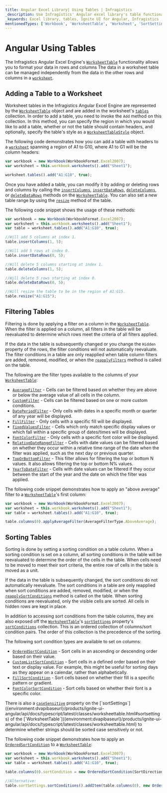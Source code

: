 ```yaml
---
title: Angular Excel Library| Using Tables | Infragistics
_description: Use Infragistics' Angular excel library's table functionality to format your data in rows and columns. View Ignite UI for Angular excel tutorials for more information!
_keywords: Excel library, tables, Ignite UI for Angular, Infragistics
mentionedTypes: ['Workbook', 'WorksheetTable', 'Worksheet', 'SortSettings']
---
```


# Angular Using Tables

The Infragistics Angular Excel Engine's [`WorksheetTable`]({environment:dvapibaseurl}/products/ignite-ui-angular/api/docs/typescript/latest/classes/worksheettable.html) functionality allows you to format your data in rows and columns The data in a worksheet table can be managed independently from the data in the other rows and columns in a [`worksheet`]({environment:dvapibaseurl}/products/ignite-ui-angular/api/docs/typescript/latest/classes/worksheettable.html#worksheet).

<!--## Demo

<div class="sample-container loading" style="height: 500px">
    <iframe id="excel-library-overview-sample-iframe" src='{environment:dvDemosBaseUrl}/excel/excel-library-working-with-tables' width="100%" height="100%" seamless frameBorder="0" onload="onXPlatSampleIframeContentLoaded(this);"></iframe>
</div>-->

<div class="divider--half"></div>

## Adding a Table to a Worksheet

Worksheet tables in the Infragistics Angular Excel Engine are represented by the [`WorksheetTable`]({environment:dvapibaseurl}/products/ignite-ui-angular/api/docs/typescript/latest/classes/worksheettable.html) object and are added in the worksheet's [`tables`]({environment:dvapibaseurl}/products/ignite-ui-angular/api/docs/typescript/latest/classes/worksheet.html#tables) collection. In order to add a table, you need to invoke the `Add` method on this collection. In this method, you can specify the region in which you would like to add a table, whether or not the table should contain headers, and optionally, specify the table's style as a [`WorksheetTableStyle`]({environment:dvapibaseurl}/products/ignite-ui-angular/api/docs/typescript/latest/classes/worksheettablestyle.html) object.

The following code demonstrates how you can add a table with headers to a [`worksheet`]({environment:dvapibaseurl}/products/ignite-ui-angular/api/docs/typescript/latest/classes/worksheettable.html#worksheet) spanning a region of A1 to G10, where A1 to G1 will be the column headers:

```ts
var workbook = new Workbook(WorkbookFormat.Excel2007);
var worksheet = this.workbook.worksheets().add("Sheet1");

worksheet.tables().add("A1:G10", true);
```

Once you have added a table, you can modify it by adding or deleting rows and columns by calling the [`insertColumns`]({environment:dvapibaseurl}/products/ignite-ui-angular/api/docs/typescript/latest/classes/worksheettable.html#insertcolumns), [`insertDataRows`]({environment:dvapibaseurl}/products/ignite-ui-angular/api/docs/typescript/latest/classes/worksheettable.html#insertdatarows), [`deleteColumns`]({environment:dvapibaseurl}/products/ignite-ui-angular/api/docs/typescript/latest/classes/worksheettable.html#deletecolumns), or [`deleteDataRows`]({environment:dvapibaseurl}/products/ignite-ui-angular/api/docs/typescript/latest/classes/worksheettable.html#deletedatarows) methods on the [`WorksheetTable`]({environment:dvapibaseurl}/products/ignite-ui-angular/api/docs/typescript/latest/classes/worksheettable.html). You can also set a new table range by using the [`resize`]({environment:dvapibaseurl}/products/ignite-ui-angular/api/docs/typescript/latest/classes/worksheettable.html#resize) method of the table.

The following code snippet shows the usage of these methods:

```ts
var workbook = new Workbook(WorkbookFormat.Excel2007);
var worksheet = this.workbook.worksheets().add("Sheet1");
var table = worksheet.tables().add("A1:G10", true);

//Will add 5 columns at index 1.
table.insertColumns(1, 5);

//Will add 5 rows at index 0.
table.insertDataRows(0, 5);

//Will delete 5 columns starting at index 1.
table.deleteColumns(1, 5);

//Will delete 5 rows starting at index 0.
table.deleteDataRows(0, 5);

//Will resize the table to be in the region of A1:G15.
table.resize("A1:G15");
```

## Filtering Tables

Filtering is done by applying a filter on a column in the [`WorksheetTable`]({environment:dvapibaseurl}/products/ignite-ui-angular/api/docs/typescript/latest/classes/worksheettable.html). When the filter is applied on a column, all filters in the table will be reevaluated to determine which rows meet the criteria of all filters applied.

If the data in the table is subsequently changed or you change the `Hidden` property of the rows, the filter conditions will not automatically reevaluate. The filter conditions in a table are only reapplied when table column filters are added, removed, modified, or when the [`reapplyFilters`]({environment:dvapibaseurl}/products/ignite-ui-angular/api/docs/typescript/latest/classes/worksheettable.html#reapplyfilters) method is called on the table.

The following are the filter types available to the columns of your [`WorksheetTable`]({environment:dvapibaseurl}/products/ignite-ui-angular/api/docs/typescript/latest/classes/worksheettable.html):

-   [`AverageFilter`]({environment:dvapibaseurl}/products/ignite-ui-angular/api/docs/typescript/latest/classes/averagefilter.html) - Cells can be filtered based on whether they are above or below the average value of all cells in the column.
-   [`CustomFilter`]({environment:dvapibaseurl}/products/ignite-ui-angular/api/docs/typescript/latest/classes/customfilter.html) - Cells can be filtered based on one or more custom conditions.
-   [`DatePeriodFilter`]({environment:dvapibaseurl}/products/ignite-ui-angular/api/docs/typescript/latest/classes/dateperiodfilter.html) - Only cells with dates in a specific month or quarter of any year will be displayed.
-   [`FillFilter`]({environment:dvapibaseurl}/products/ignite-ui-angular/api/docs/typescript/latest/classes/fillfilter.html) - Only cells with a specific fill will be displayed.
-   [`FixedValuesFilter`]({environment:dvapibaseurl}/products/ignite-ui-angular/api/docs/typescript/latest/classes/fixedvaluesfilter.html) - Cells which only match specific display values or which fall within a specific group of dates/times will be displayed.
-   [`FontColorFilter`]({environment:dvapibaseurl}/products/ignite-ui-angular/api/docs/typescript/latest/classes/fontcolorfilter.html) - Only cells with a specific font color will be displayed.
-   [`RelativeDateRangeFilter`]({environment:dvapibaseurl}/products/ignite-ui-angular/api/docs/typescript/latest/classes/relativedaterangefilter.html) - Cells with date values can be filtered based on whether they occur within a relative time range of the date when the filter was applied, such as the next day or previous quarter.
-   [`TopOrBottomFilter`]({environment:dvapibaseurl}/products/ignite-ui-angular/api/docs/typescript/latest/classes/toporbottomfilter.html) - This filter allows for filtering the top or bottom N values. It also allows filtering the top or bottom N% values.
-   [`YearToDateFilter`]({environment:dvapibaseurl}/products/ignite-ui-angular/api/docs/typescript/latest/classes/yeartodatefilter.html) - Cells with date values can be filtered if they occur between the start of the year and the date on which the filter was applied.

The following code snippet demonstrates how to apply an "above average" filter to a [`WorksheetTable`]({environment:dvapibaseurl}/products/ignite-ui-angular/api/docs/typescript/latest/classes/worksheettable.html)'s first column:

```ts
var workbook = new Workbook(WorkbookFormat.Excel2007);
var worksheet = this.workbook.worksheets().add("Sheet1");
var table = worksheet.tables().add("A1:G10", true);

table.columns(0).applyAverageFilter(AverageFilterType.AboveAverage);
```

## Sorting Tables

Sorting is done by setting a sorting condition on a table column. When a sorting condition is set on a column, all sorting conditions in the table will be reevaluated to determine the order of the cells in the table. When cells need to be moved to meet their sort criteria, the entire row of cells in the table is moved as a unit.

If the data in the table is subsequently changed, the sort conditions do not automatically reevaluate. The sort conditions in a table are only reapplied when sort conditions are added, removed, modified, or when the [`reapplySortConditions`]({environment:dvapibaseurl}/products/ignite-ui-angular/api/docs/typescript/latest/classes/worksheettable.html#reapplysortconditions) method is called on the table. When sorting conditions are reevaluated, only the visible cells are sorted. All cells in hidden rows are kept in place.

In addition to accessing sort conditions from the table columns, they are also exposed off the [`WorksheetTable`]({environment:dvapibaseurl}/products/ignite-ui-angular/api/docs/typescript/latest/classes/worksheettable.html)'s [`sortSettings`]({environment:dvapibaseurl}/products/ignite-ui-angular/api/docs/typescript/latest/classes/worksheettable.html#sortsettings) property's [`sortConditions`]({environment:dvapibaseurl}/products/ignite-ui-angular/api/docs/typescript/latest/classes/sortsettings`1.html#sortconditions) collection. This is an ordered collection of columns/sort condition pairs. The order of this collection is the precedence of the sorting.

The following sort condition types are available to set on columns:

-   [`OrderedSortCondition`]({environment:dvapibaseurl}/products/ignite-ui-angular/api/docs/typescript/latest/classes/orderedsortcondition.html) - Sort cells in an ascending or descending order based on their value.
-   [`CustomListSortCondition`]({environment:dvapibaseurl}/products/ignite-ui-angular/api/docs/typescript/latest/classes/customlistsortcondition.html) - Sort cells in a defined order based on their text or display value. For example, this might be useful for sorting days as they appear on a calendar, rather than alphabetically.
-   [`FillSortCondition`]({environment:dvapibaseurl}/products/ignite-ui-angular/api/docs/typescript/latest/classes/fillsortcondition.html) - Sort cells based on whether their fill is a specific pattern or gradient.
-   [`FontColorSortCondition`]({environment:dvapibaseurl}/products/ignite-ui-angular/api/docs/typescript/latest/classes/fontcolorsortcondition.html) - Sort cells based on whether their font is a specific color.

There is also a [`caseSensitive`]({environment:dvapibaseurl}/products/ignite-ui-angular/api/docs/typescript/latest/classes/sortsettings`1.html#casesensitive) property on the [`sortSettings`]({environment:dvapibaseurl}/products/ignite-ui-angular/api/docs/typescript/latest/classes/worksheettable.html#sortsettings) of the [`WorksheetTable`]({environment:dvapibaseurl}/products/ignite-ui-angular/api/docs/typescript/latest/classes/worksheettable.html) to determine whether strings should be sorted case sensitively or not.

The following code snippet demonstrates how to apply an [`OrderedSortCondition`]({environment:dvapibaseurl}/products/ignite-ui-angular/api/docs/typescript/latest/classes/orderedsortcondition.html) to a [`WorksheetTable`]({environment:dvapibaseurl}/products/ignite-ui-angular/api/docs/typescript/latest/classes/worksheettable.html):

```ts
var workbook = new Workbook(WorkbookFormat.Excel2007);
var worksheet = this.workbook.worksheets().add("Sheet1");
var table = worksheet.tables().add("A1:G10", true);

table.columns(0).sortCondition = new OrderedSortCondition(SortDirection.Ascending);

//Alternative:
table.sortSettings.sortConditions().addItem(table.columns(0), new OrderedSortCondition(SortDirection.Ascending));
```
